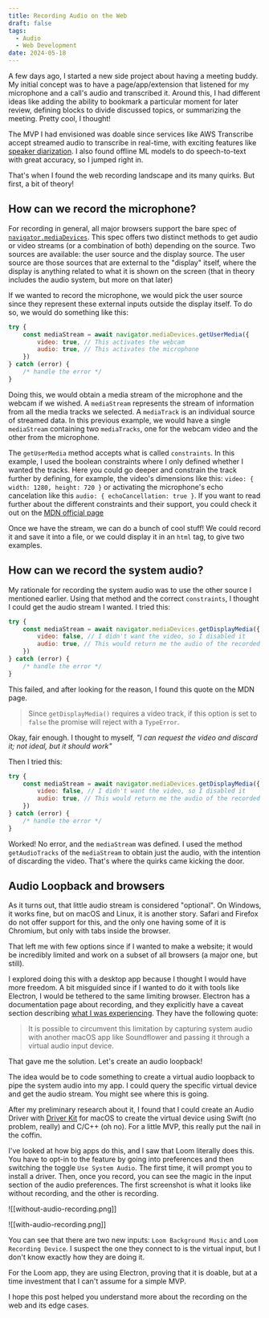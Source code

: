 ```yaml
---
title: Recording Audio on the Web
draft: false
tags:
  - Audio
  - Web Development
date: 2024-05-18
---
```


A few days ago, I started a new side project about having a meeting buddy. My initial concept was to have a page/app/extension that listened for my microphone and a call's audio and transcribed it. Around this, I had different ideas like adding the ability to bookmark a particular moment for later review, defining blocks to divide discussed topics, or summarizing the meeting. Pretty cool, I thought!

The MVP I had envisioned was doable since services like AWS Transcribe accept streamed audio to transcribe in real-time, with exciting features like [speaker diarization](https://en.wikipedia.org/wiki/Speaker_diarisation). I also found offline ML models to do speech-to-text with great accuracy, so I jumped right in.

That's when I found the web recording landscape and its many quirks. But first, a bit of theory!

## How can we record the microphone?

For recording in general, all major browsers support the bare spec of [`navigator.mediaDevices`](https://developer.mozilla.org/en-US/docs/Web/API/Media_Capture_and_Streams_API). This spec offers two distinct methods to get audio or video streams (or a combination of both) depending on the source. Two sources are available: the user source and the display source. The user source are those sources that are external to the "display" itself, where the display is anything related to what it is shown on the screen (that in theory includes the audio system, but more on that later)

If we wanted to record the microphone, we would pick the user source since they represent these external inputs outside the display itself. To do so, we would do something like this:

```javascript
try {
	const mediaStream = await navigator.mediaDevices.getUserMedia({
		video: true, // This activates the webcam
		audio: true, // This activates the microphone
	})
} catch (error) {
	/* handle the error */
}
```

Doing this, we would obtain a media stream of the microphone and the webcam if we wished. A `mediaStream` represents the stream of information from all the media tracks we selected. A `mediaTrack` is an individual source of streamed data. In this previous example, we would have a single `mediaStream` containing two `mediaTracks`, one for the webcam video and the other from the microphone.

The `getUserMedia` method accepts what is called `constraints`. In this example, I used the boolean constraints where I only defined whether I wanted the tracks. Here you could go deeper and constrain the track further by defining, for example, the video's dimensions like this: `video: { width: 1280, height: 720 }` or activating the microphone's echo cancelation like this `audio: { echoCancellation: true }`. If you want to read further about the different constraints and their support, you could check it out on the [MDN official page](https://developer.mozilla.org/en-US/docs/Web/API/MediaTrackConstraints)

Once we have the stream, we can do a bunch of cool stuff! We could record it and save it into a file, or we could display it in an `html` tag, to give two examples.

## How can we record the system audio?

My rationale for recording the system audio was to use the other source I mentioned earlier. Using that method and the correct `constraints`, I thought I could get the audio stream I wanted. I tried this:

```javascript
try {
	const mediaStream = await navigator.mediaDevices.getDisplayMedia({
		video: false, // I didn't want the video, so I disabled it
		audio: true, // This would return me the audio of the recorded display part
	})
} catch (error) {
	/* handle the error */
}
```

This failed, and after looking for the reason, I found this quote on the MDN page.

> Since `getDisplayMedia()` requires a video track, if this option is set to `false` the promise will reject with a `TypeError`.

Okay, fair enough. I thought to myself, _"I can request the video and discard it; not ideal, but it should work"_

Then I tried this:

```javascript
try {
	const mediaStream = await navigator.mediaDevices.getDisplayMedia({
		video: false, // I didn't want the video, so I disabled it
		audio: true, // This would return me the audio of the recorded display part
	})
} catch (error) {
	/* handle the error */
}
```

Worked! No error, and the `mediaStream` was defined. I used the method `getAudioTracks` of the `mediaStream` to obtain just the audio, with the intention of discarding the video. That's where the quirks came kicking the door.

## Audio Loopback and browsers

As it turns out, that little audio stream is considered "optional". On Windows, it works fine, but on macOS and Linux, it is another story. Safari and Firefox do not offer support for this, and the only one having some of it is Chromium, but only with tabs inside the browser.

That left me with few options since if I wanted to make a website; it would be incredibly limited and work on a subset of all browsers (a major one, but still).

I explored doing this with a desktop app because I thought I would have more freedom. A bit misguided since if I wanted to do it with tools like Electron, I would be tethered to the same limiting browser. Electron has a documentation page about recording, and they explicitly have a caveat section describing [what I was experiencing](https://www.electronjs.org/docs/latest/api/desktop-capturer#caveats). They have the following quote:

> It is possible to circumvent this limitation by capturing system audio with another macOS app like Soundflower and passing it through a virtual audio input device.

That gave me the solution. Let's create an audio loopback!

The idea would be to code something to create a virtual audio loopback to pipe the system audio into my app. I could query the specific virtual device and get the audio stream. You might see where this is going.

After my preliminary research about it, I found that I could create an Audio Driver with [Driver Kit](https://developer.apple.com/documentation/driverkit) for macOS to create the virtual device using Swift (no problem, really) and C/C++ (oh no). For a little MVP, this really put the nail in the coffin.

I've looked at how big apps do this, and I saw that Loom literally does this. You have to opt-in to the feature by going into preferences and then switching the toggle `Use System Audio`. The first time, it will prompt you to install a driver. Then, once you record, you can see the magic in the input section of the audio preferences. The first screenshot is what it looks like without recording, and the other is recording.

![[without-audio-recording.png]]

![[with-audio-recording.png]]

You can see that there are two new inputs: `Loom Background Music` and `Loom Recording Device`. I suspect the one they connect to is the virtual input, but I don't know exactly how they are doing it.

For the Loom app, they are using Electron, proving that it is doable, but at a time investment that I can't assume for a simple MVP.

I hope this post helped you understand more about the recording on the web and its edge cases.
